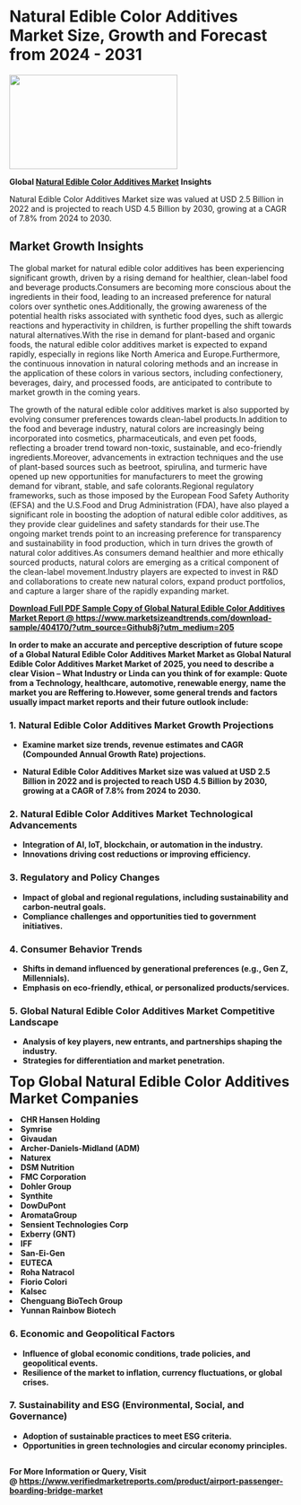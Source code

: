 <H1>Natural Edible Color Additives Market Size, Growth and Forecast from 2024 - 2031</H1><img class="aligncenter size-medium wp-image-584254" src="https://thirdeyenews.in/wp-content/uploads/2024/09/Global-Market-Research-300x168.jpeg" alt="" width="300" height="168" /><p><strong>Global&nbsp;<a href="https://www.marketsizeandtrends.com/download-sample/404170/?utm_source=Github8j?utm_medium=205">Natural Edible Color Additives Market</a> Insights</strong></p><p>Natural Edible Color Additives Market size was valued at USD 2.5 Billion in 2022 and is projected to reach USD 4.5 Billion by 2030, growing at a CAGR of 7.8% from 2024 to 2030.</p><p><h2>Market Growth Insights</h2> <p>The global market for natural edible color additives has been experiencing significant growth, driven by a rising demand for healthier, clean-label food and beverage products.Consumers are becoming more conscious about the ingredients in their food, leading to an increased preference for natural colors over synthetic ones.Additionally, the growing awareness of the potential health risks associated with synthetic food dyes, such as allergic reactions and hyperactivity in children, is further propelling the shift towards natural alternatives.With the rise in demand for plant-based and organic foods, the natural edible color additives market is expected to expand rapidly, especially in regions like North America and Europe.Furthermore, the continuous innovation in natural coloring methods and an increase in the application of these colors in various sectors, including confectionery, beverages, dairy, and processed foods, are anticipated to contribute to market growth in the coming years.</p> <p><strong><a href="https://www.example.com/download-sample"></a></strong></p> <p>The growth of the natural edible color additives market is also supported by evolving consumer preferences towards clean-label products.In addition to the food and beverage industry, natural colors are increasingly being incorporated into cosmetics, pharmaceuticals, and even pet foods, reflecting a broader trend toward non-toxic, sustainable, and eco-friendly ingredients.Moreover, advancements in extraction techniques and the use of plant-based sources such as beetroot, spirulina, and turmeric have opened up new opportunities for manufacturers to meet the growing demand for vibrant, stable, and safe colorants.Regional regulatory frameworks, such as those imposed by the European Food Safety Authority (EFSA) and the U.S.Food and Drug Administration (FDA), have also played a significant role in boosting the adoption of natural edible color additives, as they provide clear guidelines and safety standards for their use.The ongoing market trends point to an increasing preference for transparency and sustainability in food production, which in turn drives the growth of natural color additives.As consumers demand healthier and more ethically sourced products, natural colors are emerging as a critical component of the clean-label movement.Industry players are expected to invest in R&D and collaborations to create new natural colors, expand product portfolios, and capture a larger share of the rapidly expanding market.</p> <p><strong><a href="https://www.example.com/get-more"></p><p><span class=""><strong>Download Full PDF Sample Copy of Global Natural Edible Color Additives Market Report</strong> @ <a href="https://www.marketsizeandtrends.com/download-sample/404170/?utm_source=Github8j?utm_medium=205" target="_blank">https://www.marketsizeandtrends.com/download-sample/404170/?utm_source=Github8j?utm_medium=205</a></span></p><p>In order to make an accurate and perceptive description of future scope of a Global&nbsp;Natural Edible Color Additives Market Market as Global&nbsp;Natural Edible Color Additives Market Market of 2025, you need to describe a clear Vision &ndash; What Industry or Linda can you think of for example: Quote from a Technology, healthcare, automotive, renewable energy, name the market you are Reffering to.However, some general trends and factors usually impact market reports and their future outlook include:</p><h3>1.&nbsp;<strong>Natural Edible Color Additives Market Growth Projections</strong></h3><ul><li>Examine market size trends, revenue estimates and CAGR (Compounded Annual Growth Rate) projections.</li><li><p>Natural Edible Color Additives Market size was valued at USD 2.5 Billion in 2022 and is projected to reach USD 4.5 Billion by 2030, growing at a CAGR of 7.8% from 2024 to 2030.</p></li></ul><h3>2.&nbsp;<strong>Natural Edible Color Additives Market Technological Advancements</strong></h3><ul><li>Integration of AI, IoT, blockchain, or automation in the industry.</li><li>Innovations driving cost reductions or improving efficiency.</li></ul><h3>3.&nbsp;<strong>Regulatory and Policy Changes</strong></h3><ul><li>Impact of global and regional regulations, including sustainability and carbon-neutral goals.</li><li>Compliance challenges and opportunities tied to government initiatives.</li></ul><h3>4.&nbsp;<strong>Consumer Behavior Trends</strong></h3><ul><li>Shifts in demand influenced by generational preferences (e.g., Gen Z, Millennials).</li><li>Emphasis on eco-friendly, ethical, or personalized products/services.</li></ul><h3>5.&nbsp;<strong>Global Natural Edible Color Additives Market Competitive Landscape</strong></h3><ul><li>Analysis of key players, new entrants, and partnerships shaping the industry.</li><li>Strategies for differentiation and market penetration.</li></ul><p data-pm-slice="1 1 []"><span style="color: inherit; font-family: inherit; font-size: 25px;">Top Global Natural Edible Color Additives Market Companies</span></p><div class="" data-test-id=""><p><li>CHR Hansen Holding</li><li> Symrise</li><li> Givaudan</li><li> Archer-Daniels-Midland (ADM)</li><li> Naturex</li><li> DSM Nutrition</li><li> FMC Corporation</li><li> Dohler Group</li><li> Synthite</li><li> DowDuPont</li><li> AromataGroup</li><li> Sensient Technologies Corp</li><li> Exberry (GNT)</li><li> IFF</li><li> San-Ei-Gen</li><li> EUTECA</li><li> Roha Natracol</li><li> Fiorio Colori</li><li> Kalsec</li><li> Chenguang BioTech Group</li><li> Yunnan Rainbow Biotech</li></p></div><h3>6.&nbsp;<strong>Economic and Geopolitical Factors</strong></h3><ul><li>Influence of global economic conditions, trade policies, and geopolitical events.</li><li>Resilience of the market to inflation, currency fluctuations, or global crises.</li></ul><h3>7.&nbsp;<strong>Sustainability and ESG (Environmental, Social, and Governance)</strong></h3><ul><li>Adoption of sustainable practices to meet ESG criteria.</li><li>Opportunities in green technologies and circular economy principles.</li></ul><h2><strong style="font-size: 14px;">For More Information or Query, Visit @&nbsp;</strong><a style="background-color: #ffffff; font-size: 14px;" href="https://www.marketsizeandtrends.com/report/natural-edible-color-additives-market/" target="_blank">https://www.verifiedmarketreports.com/product/airport-passenger-boarding-bridge-market</a></h2>